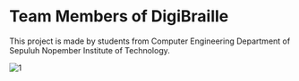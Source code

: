 # Team Members of DigiBraille
This project is made by students from Computer Engineering Department of Sepuluh Nopember Institute of Technology.

![1](https://user-images.githubusercontent.com/68186227/87246789-09f40100-c482-11ea-9d0e-8d6a612e98ed.png)
